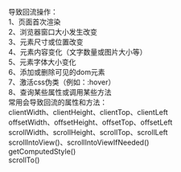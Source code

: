 导致回流操作：  
1、页面首次渲染  
2、浏览器窗口大小发生改变  
3、元素尺寸或位置改变  
4、元素内容变化（文字数量或图片大小等）  
5、元素字体大小变化  
6、添加或删除可见的dom元素  
7、激活css伪类（例如：:hover）  
8、查询某些属性或调用某些方法  
常用会导致回流的属性和方法：  
clientWidth、clientHeight、clientTop、clientLeft  
offsetWidth、offsetHeight、offsetTop、offsetLeft  
scrollWidth、scrollHeight、scrollTop、scrollLeft  
scrollIntoView()、scrollIntoViewIfNeeded()  
getComputedStyle()  
scrollTo()  

